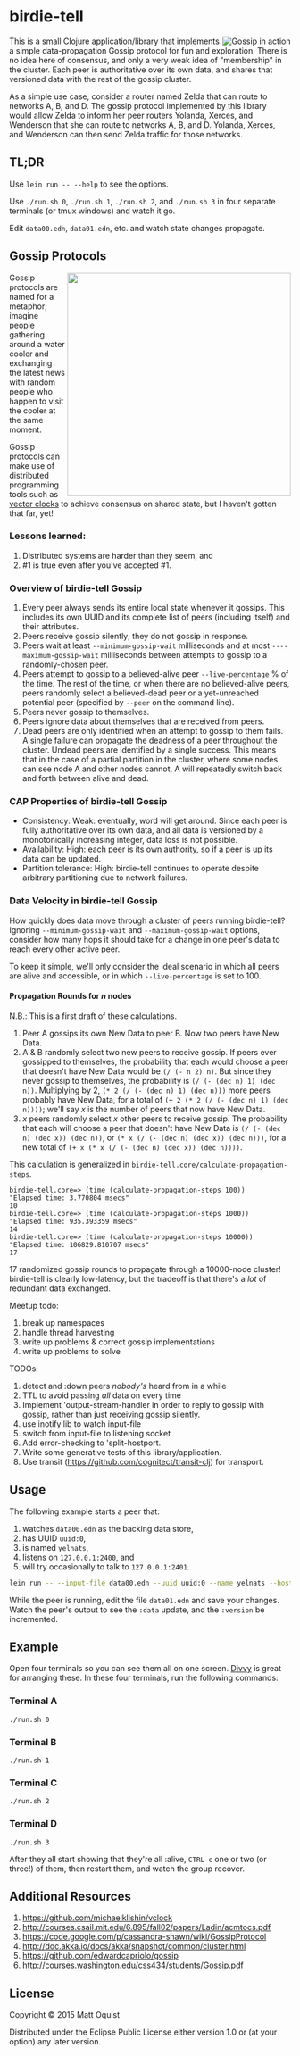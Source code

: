 # birdie-tell

<img align="right" alt="Gossip in action" src="http://blogs.unimelb.edu.au/sciencecommunication/files/2014/10/Screen-shot-2014-10-20-at-6.34.52-PM.png"/>

This is a small Clojure application/library that implements a simple
data-propagation Gossip protocol for fun and exploration. There is no
idea here of consensus, and only a very weak idea of "membership" in
the cluster. Each peer is authoritative over its own data, and shares
that versioned data with the rest of the gossip cluster.

As a simple use case, consider a router named Zelda that can route to
networks A, B, and D. The gossip protocol implemented by this library
would allow Zelda to inform her peer routers Yolanda, Xerces, and
Wenderson that she can route to networks A, B, and D. Yolanda, Xerces,
and Wenderson can then send Zelda traffic for those networks.

## TL;DR

Use `lein run -- --help` to see the options.

Use `./run.sh 0`, `./run.sh 1`, `./run.sh 2`, and `./run.sh 3` in four
separate terminals (or tmux windows) and watch it go.

Edit `data00.edn`, `data01.edn`, etc. and watch state changes
propagate.

## Gossip Protocols

<a href="https://camo.githubusercontent.com/9c623792929f54b6ec656ee718fec7ccc1a42892/68747470733a2f2f7261772e6769746875622e636f6d2f737562737461636b2f6e6f6465666573742d323031322f6d61737465722f696d616765732f676f737369705f70726f746f636f6c2e706e67"><img align="right" src="https://camo.githubusercontent.com/9c623792929f54b6ec656ee718fec7ccc1a42892/68747470733a2f2f7261772e6769746875622e636f6d2f737562737461636b2f6e6f6465666573742d323031322f6d61737465722f696d616765732f676f737369705f70726f746f636f6c2e706e67" width="400"/></a>

Gossip protocols are named for a metaphor; imagine people gathering
around a water cooler and exchanging the latest news with random
people who happen to visit the cooler at the same moment.

Gossip protocols can make use of distributed programming tools such as
[vector clocks](https://en.wikipedia.org/wiki/Vector_clock) to achieve
consensus on shared state, but I haven't gotten that far, yet!

### Lessons learned:
1. Distributed systems are harder than they seem, and
1. #1 is true even after you've accepted #1.

### Overview of birdie-tell Gossip

1. Every peer always sends its entire local state whenever it gossips. This includes its own UUID and its complete list of peers (including itself) and their attributes.
1. Peers receive gossip silently; they do not gossip in response.
1. Peers wait at least `--minimum-gossip-wait` milliseconds and at most `----maximum-gossip-wait` milliseconds between attempts to gossip to a randomly-chosen peer.
1. Peers attempt to gossip to a believed-alive peer `--live-percentage` % of the time. The rest of the time, or when there are no believed-alive peers, peers randomly select a believed-dead peer or a yet-unreached potential peer (specified by `--peer` on the command line).
1. Peers never gossip to themselves.
1. Peers ignore data about themselves that are received from peers.
1. Dead peers are only identified when an attempt to gossip to them fails. A single failure can propagate the deadness of a peer throughout the cluster. Undead peers are identified by a single success. This means that in the case of a partial partition in the cluster, where some nodes can see node A and other nodes cannot, A will repeatedly switch back and forth between alive and dead.

### CAP Properties of birdie-tell Gossip

* Consistency: Weak: eventually, word will get around. Since each peer is fully authoritative over its own data, and all data is versioned by a monotonically increasing integer, data loss is not possible.
* Availability: High: each peer is its own authority, so if a peer is up its data can be updated.
* Partition tolerance: High: birdie-tell continues to operate despite arbitrary partitioning due to network failures.

### Data Velocity in birdie-tell Gossip

How quickly does data move through a cluster of peers running
birdie-tell? Ignoring `--minimum-gossip-wait` and
`--maximum-gossip-wait` options, consider how many hops it should take
for a change in one peer's data to reach every other active peer.

To keep it simple, we'll only consider the ideal scenario in which all
peers are alive and accessible, or in which `--live-percentage` is set
to 100.

#### Propagation Rounds for *n* nodes

N.B.: This is a first draft of these calculations.

1. Peer A gossips its own New Data to peer B. Now two peers have New Data.
1. A & B randomly select two new peers to receive gossip. If peers ever gossipped to themselves, the probability that each would choose a peer that doesn't have New Data would be `(/ (- n 2) n)`. But since they never gossip to themselves, the probability is `(/ (- (dec n) 1) (dec n))`. Multiplying by 2, `(* 2 (/ (- (dec n) 1) (dec n)))` more peers probably have New Data, for a total of `(+ 2 (* 2 (/ (- (dec n) 1) (dec n))))`; we'll say *x* is the number of peers that now have New Data.
1. *x* peers randomly select *x* other peers to receive gossip. The probability that each will choose a peer that doesn't have New Data is `(/ (- (dec n) (dec x)) (dec n))`, or `(* x (/ (- (dec n) (dec x)) (dec n)))`, for a new total of `(+ x (* x (/ (- (dec n) (dec x)) (dec n))))`.

This calculation is generalized in `birdie-tell.core/calculate-propagation-steps`.

```
birdie-tell.core=> (time (calculate-propagation-steps 100))
"Elapsed time: 3.770804 msecs"
10
birdie-tell.core=> (time (calculate-propagation-steps 1000))
"Elapsed time: 935.393359 msecs"
14
birdie-tell.core=> (time (calculate-propagation-steps 10000))
"Elapsed time: 106829.810707 msecs"
17
```

17 randomized gossip rounds to propagate through a 10000-node cluster! birdie-tell is clearly low-latency, but the tradeoff is that there's a *lot* of redundant data exchanged.

Meetup todo:

1. break up namespaces
1. handle thread harvesting
1. write up problems & correct gossip implementations
1. write up problems to solve

TODOs:

1. detect and :down peers *nobody's* heard from in a while
1. TTL to avoid passing *all* data on every time
1. Implement 'output-stream-handler in order to reply to gossip with gossip, rather than just receiving gossip silently.
1. use inotify lib to watch input-file
1. switch from input-file to listening socket
1. Add error-checking to 'split-hostport.
1. Write some generative tests of this library/application.
1. Use transit (https://github.com/cognitect/transit-clj) for transport.

## Usage

The following example starts a peer that:

1. watches `data00.edn` as the backing data store,
1. has UUID `uuid:0`,
1. is named `yelnats`,
1. listens on `127.0.0.1:2400`, and
1. will try occasionally to talk to `127.0.0.1:2401`.

```bash
lein run -- --input-file data00.edn --uuid uuid:0 --name yelnats --host-port 127.0.0.1:2400 --peer 127.0.0.1:2401
```

While the peer is running, edit the file `data01.edn` and save your changes. Watch the peer's output to see the `:data` update, and the `:version` be incremented.

## Example

Open four terminals so you can see them all on one screen. [Divvy](http://mizage.com/divvy/) is great for arranging these. In these four terminals, run the following commands:

### Terminal A
`./run.sh 0`

### Terminal B
`./run.sh 1`

### Terminal C
`./run.sh 2`

### Terminal D
`./run.sh 3`

After they all start showing that they're all :alive, `CTRL-c` one or two (or three!) of them, then restart them, and watch the group recover.

## Additional Resources

1. https://github.com/michaelklishin/vclock
1. http://courses.csail.mit.edu/6.895/fall02/papers/Ladin/acmtocs.pdf
1. https://code.google.com/p/cassandra-shawn/wiki/GossipProtocol
1. http://doc.akka.io/docs/akka/snapshot/common/cluster.html
1. https://github.com/edwardcapriolo/gossip
1. http://courses.washington.edu/css434/students/Gossip.pdf

## License

Copyright © 2015 Matt Oquist

Distributed under the Eclipse Public License either version 1.0 or (at
your option) any later version.
